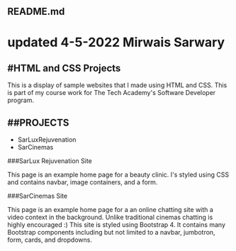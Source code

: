 README.md
------------------------------------------------------
updated 4-5-2022
Mirwais Sarwary
======================================================


#HTML and CSS Projects
------------------------------------------------------
This is a display of sample websites that I made using HTML and CSS.
This is part of my course work for The Tech Academy's Software Developer
program.

##PROJECTS
------------------------------------------------------
* SarLuxRejuvenation 
* SarCinemas

###SarLux Rejuvenation Site

This page is an example home page for a beauty clinic. I's styled using
CSS and contains navbar, image containers, and a form.

###SarCinemas Site

This page is an example home page for a an online chatting site with a video
context in the background.  Unlike traditional cinemas chatting is
highly encouraged :) This site is styled using Bootstrap 4. It contains many
Bootstrap components including but not limited to a navbar, jumbotron, form,
cards, and dropdowns.
